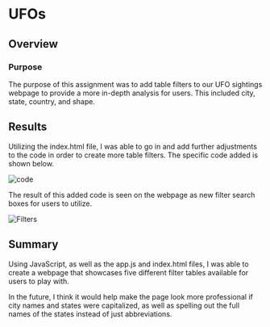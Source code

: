 # UFOs
## Overview
### Purpose
The purpose of this assignment was to add table filters to our UFO sightings webpage to provide a more in-depth analysis for users. This included city, state, country, and shape.
## Results
Utilizing the index.html file, I was able to go in and add further adjustments to the code in order to create more table filters. The specific code added is shown below.

![code](https://user-images.githubusercontent.com/115501756/228388068-a76d3d0b-114b-4b04-b9db-327448a77843.png)

The result of this added code is seen on the webpage as new filter search boxes for users to utilize.

![Filters](https://user-images.githubusercontent.com/115501756/228388230-b4c1e488-b2b5-4958-b0bc-5e5aa2ab0851.png)

## Summary
Using JavaScript, as well as the app.js and index.html files, I was able to create a webpage that showcases five different filter tables available for users to play with.

In the future, I think it would help make the page look more professional if city names and states were capitalized, as well as spelling out the full names of the states instead of just abbreviations.
